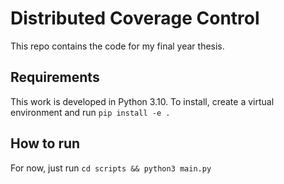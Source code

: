 # Distributed Coverage Control

This repo contains the code for my final year thesis.

## Requirements

This work is developed in Python 3.10. To install, create a virtual environment and run `pip install -e .` 

## How to run

For now, just run `cd scripts && python3 main.py`
